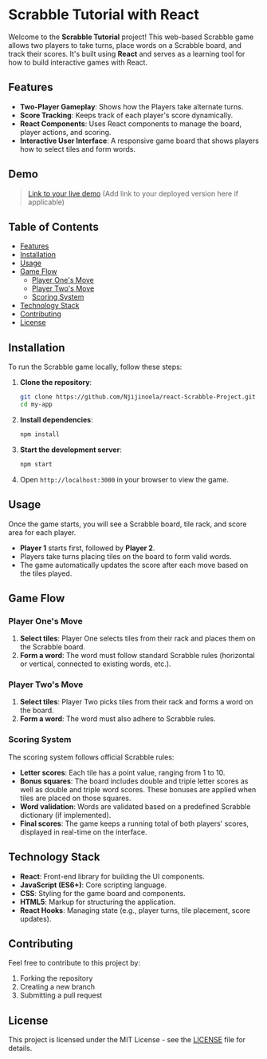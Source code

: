 # Scrabble Tutorial with React

Welcome to the **Scrabble Tutorial** project! This web-based Scrabble game allows two players to take turns, place words on a Scrabble board, and track their scores. It's built using **React** and serves as a learning tool for how to build interactive games with React.

## Features

- **Two-Player Gameplay**: Shows how the Players take alternate turns.
- **Score Tracking**: Keeps track of each player's score dynamically.
- **React Components**: Uses React components to manage the board, player actions, and scoring.
- **Interactive User Interface**: A responsive game board that shows players how to select tiles and form words.

## Demo

> [Link to your live demo](#) (Add link to your deployed version here if applicable)

## Table of Contents

- [Features](#features)
- [Installation](#installation)
- [Usage](#usage)
- [Game Flow](#game-flow)
  - [Player One's Move](#player-ones-move)
  - [Player Two's Move](#player-twos-move)
  - [Scoring System](#scoring-system)
- [Technology Stack](#technology-stack)
- [Contributing](#contributing)
- [License](#license)

## Installation

To run the Scrabble game locally, follow these steps:

1. **Clone the repository**:

   ```bash
   git clone https://github.com/Njijinoela/react-Scrabble-Project.git
   cd my-app
   ```

2. **Install dependencies**:

   ```bash
   npm install
   ```

3. **Start the development server**:

   ```bash
   npm start
   ```

4. Open `http://localhost:3000` in your browser to view the game.

## Usage

Once the game starts, you will see a Scrabble board, tile rack, and score area for each player.

- **Player 1** starts first, followed by **Player 2**.
- Players take turns placing tiles on the board to form valid words.
- The game automatically updates the score after each move based on the tiles played.

## Game Flow

### Player One's Move

1. **Select tiles**: Player One selects tiles from their rack and places them on the Scrabble board.
2. **Form a word**: The word must follow standard Scrabble rules (horizontal or vertical, connected to existing words, etc.).

### Player Two's Move

1. **Select tiles**: Player Two picks tiles from their rack and forms a word on the board.
2. **Form a word**: The word must also adhere to Scrabble rules.

### Scoring System

The scoring system follows official Scrabble rules:

- **Letter scores**: Each tile has a point value, ranging from 1 to 10.
- **Bonus squares**: The board includes double and triple letter scores as well as double and triple word scores. These bonuses are applied when tiles are placed on those squares.
- **Word validation**: Words are validated based on a predefined Scrabble dictionary (if implemented).
- **Final scores**: The game keeps a running total of both players' scores, displayed in real-time on the interface.

## Technology Stack

- **React**: Front-end library for building the UI components.
- **JavaScript (ES6+)**: Core scripting language.
- **CSS**: Styling for the game board and components.
- **HTML5**: Markup for structuring the application.
- **React Hooks**: Managing state (e.g., player turns, tile placement, score updates).

## Contributing

Feel free to contribute to this project by:

1. Forking the repository
2. Creating a new branch
3. Submitting a pull request

## License

This project is licensed under the MIT License - see the [LICENSE](LICENSE) file for details.
